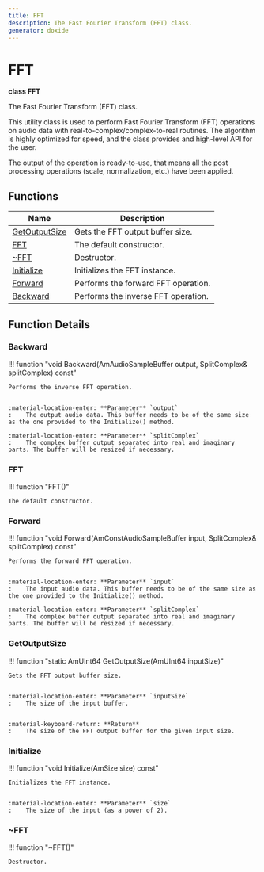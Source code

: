 ```yaml
---
title: FFT
description: The Fast Fourier Transform (FFT) class.
generator: doxide
---
```



# FFT

**class  FFT**


The Fast Fourier Transform (FFT) class.

This utility class is used to perform Fast Fourier Transform (FFT) operations
on audio data with real-to-complex/complex-to-real routines. The algorithm is
highly optimized for speed, and the class provides and high-level API for the
user.

The output of the operation is ready-to-use, that means all the post processing
operations (scale, normalization, etc.) have been applied.
    


## Functions

| Name | Description |
| ---- | ----------- |
| [GetOutputSize](#GetOutputSize) | Gets the FFT output buffer size. |
| [FFT](#FFT) | The default constructor.  |
| [~FFT](#_u007eFFT) | Destructor.  |
| [Initialize](#Initialize) | Initializes the FFT instance. |
| [Forward](#Forward) | Performs the forward FFT operation. |
| [Backward](#Backward) | Performs the inverse FFT operation. |

## Function Details

### Backward<a name="Backward"></a>
!!! function "void Backward(AmAudioSampleBuffer output, SplitComplex&amp; splitComplex) const"

    
    Performs the inverse FFT operation.
    
    
    :material-location-enter: **Parameter** `output`
    :    The output audio data. This buffer needs to be of the same size as the one provided to the Initialize() method.
        
    :material-location-enter: **Parameter** `splitComplex`
    :    The complex buffer output separated into real and imaginary parts. The buffer will be resized if necessary.
                
    

### FFT<a name="FFT"></a>
!!! function "FFT()"

    
    The default constructor.
             
    
    
    

### Forward<a name="Forward"></a>
!!! function "void Forward(AmConstAudioSampleBuffer input, SplitComplex&amp; splitComplex) const"

    
    Performs the forward FFT operation.
    
    
    :material-location-enter: **Parameter** `input`
    :    The input audio data. This buffer needs to be of the same size as the one provided to the Initialize() method.
        
    :material-location-enter: **Parameter** `splitComplex`
    :    The complex buffer output separated into real and imaginary parts. The buffer will be resized if necessary.
                
    

### GetOutputSize<a name="GetOutputSize"></a>
!!! function "static AmUInt64 GetOutputSize(AmUInt64 inputSize)"

    
    Gets the FFT output buffer size.
    
    
    :material-location-enter: **Parameter** `inputSize`
    :    The size of the input buffer.
    
    
    :material-keyboard-return: **Return**
    :    The size of the FFT output buffer for the given input size.
            
    

### Initialize<a name="Initialize"></a>
!!! function "void Initialize(AmSize size) const"

    
    Initializes the FFT instance.
    
    
    :material-location-enter: **Parameter** `size`
    :    The size of the input (as a power of 2).
                
    

### ~FFT<a name="_u007eFFT"></a>
!!! function "~FFT()"

    
    Destructor.
             
    
    
    

